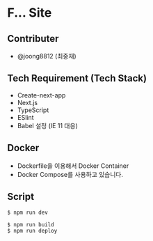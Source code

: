 # F... Site
## Contributer
- @joong8812 (최중재)

## Tech Requirement (Tech Stack)
- Create-next-app
- Next.js
- TypeScript
- ESlint
- Babel 설정 (IE 11 대응)

## Docker
- Dockerfile을 이용해서 Docker Container
- Docker Compose를 사용하고 있습니다.

## Script
```
$ npm run dev
```

```
$ npm run build
$ npm run deploy
```